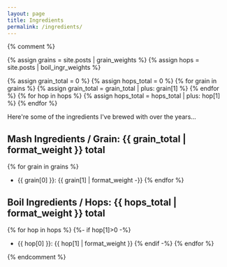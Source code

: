 ```yaml
---
layout: page
title: Ingredients
permalink: /ingredients/
---
```


{% comment %}

{% assign grains = site.posts | grain_weights %}
{% assign hops = site.posts | boil_ingr_weights %}

{% assign grain_total = 0 %}
{% assign hops_total = 0 %}
{% for grain in grains %}
	{% assign grain_total = grain_total | plus: grain[1] %}
{% endfor %}
{% for hop in hops %}
	{% assign hops_total = hops_total | plus: hop[1] %}
{% endfor %}

Here're some of the ingredients I've brewed with over the years...

## Mash Ingredients / Grain: {{ grain_total | format_weight }} total
{% for grain in grains %}
 - {{ grain[0] }}: {{ grain[1] | format_weight -}}
{% endfor %}

## Boil Ingredients / Hops: {{ hops_total | format_weight }} total
{% for hop in hops %}
{%- if hop[1]>0 -%}
 - {{ hop[0] }}: {{ hop[1] | format_weight }}
{% endif -%}
{% endfor %}

{% endcomment %}